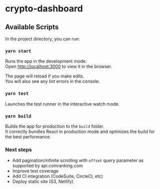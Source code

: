 # crypto-dashboard

## Available Scripts

In the project directory, you can run:

### `yarn start`

Runs the app in the development mode.<br />
Open [http://localhost:3000](http://localhost:3000) to view it in the browser.

The page will reload if you make edits.<br />
You will also see any lint errors in the console.

### `yarn test`

Launches the test runner in the interactive watch mode.<br />

### `yarn build`

Builds the app for production to the `build` folder.<br />
It correctly bundles React in production mode and optimizes the build for the best performance.

### Next steps

- Add pagination/infinite scrolling with `offset` query parameter as supported by api.coinranking.com
- Improve test coverage
- Add CI integration (CodeSuite, CircleCI, etc)
- Deploy static site (S3, Netlify)
